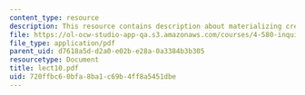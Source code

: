 ```yaml
---
content_type: resource
description: This resource contains description about materializing creative design.
file: https://ol-ocw-studio-app-qa.s3.amazonaws.com/courses/4-580-inquiry-into-computation-and-design-fall-2006/720ffbc60bfa8ba1c69b4ff8a5451dbe_lect10.pdf
file_type: application/pdf
parent_uid: d7618a5d-d2a0-e02b-e28a-0a3384b3b305
resourcetype: Document
title: lect10.pdf
uid: 720ffbc6-0bfa-8ba1-c69b-4ff8a5451dbe
---
```

